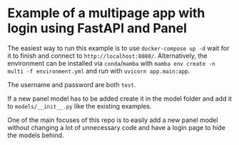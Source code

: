 # Example of a multipage app with login using FastAPI and Panel

The easiest way to run this example is to use `docker-compose up -d` wait for it to finish and connect to `http://localhost:8080/`. Alternatively, the environment can be installed via `conda`/`mamba` with `mamba env create -n multi -f environment.yml` and run with `uvicorn app.main:app`.

The username and password are both `test`.

If a new panel model has to be added create it in the model folder and add it to `models/__init__.py` like the existing examples.

One of the main focuses of this repo is to easily add a new panel model without changing a lot of unnecessary code and have a login page to hide the models behind.
